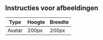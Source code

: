 Instructies voor afbeeldingen
----------

| Type | Hoogte | Breedte |
|---|---|---|
| Avatar | 200px | 200px |
